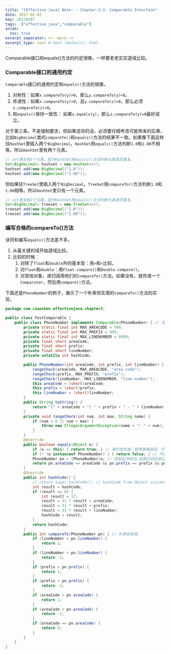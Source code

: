 ```yaml
---
title: "[Effective Java] Note: - Chapter-3-3: Comparable Interface"
date: 2017-02-07
key: 20170207
tags:  ["effective java","comparable"]
aside:
  toc: true
excerpt_separator: <!--more-->
excerpt_type: text # text (default), html
---
```

Comparable接口和equals()方法的约定很像，一样要老老实实逐域比较。
<!--more-->


### Comparable接口的通用约定
`Comparable`接口的通用约定和`equals()`方法的很像，
1. 对称性：如果`x.compareTo(y)>0`，那么`y.compareTo(y)<0`。
2. 传递性：如果`x.compareTo(y)>0`，且`y.compareTo(z)>0`，那么必须`x.compareTo(z)>0`。
3. 和`equals()`保持一致性： 如果`x.equals(y)`，那么`x.compareTo(y)=0`最好成立。

对于第三条，不是强制要求，但如果违背的话，必须要仔细考虑可能带来的后果，比如`BigDecimal`类的`compareTo()`和`equals()`方法的结果不一致。如果像下面这样往`HashSet`里插入两个`BigDecimal`。`HashSet`用`equals()`方法判断`1.0`和`1.00`不相等。所以`HashSet`里有两个元素。
```java
// set里会有2个元素。因为HashSet用equals()方法判断元素是否重复。
Set<BigDecimal> hashset = new HashSet<>();
hashset.add(new BigDecimal("1.0"));
hashset.add(new BigDecimal("1.00"));
```
但如果往`TreeSet`里插入两个`BigDecimal`。`TreeSet`用`compareTo()`方法判断`1.0`和`1.00`相等。所以`HashSet`里只有一个元素。
```java
// set里会有2个元素。因为HashSet用equals()方法判断元素是否重复。
Set<BigDecimal> treeset = new TreeSet<>();
treeset.add(new BigDecimal("1.0"));
treeset.add(new BigDecimal("1.00"));
```

### 编写合格的compareTo()方法
诀窍和编写`equals()`方法差不多，
1. 从最关键的域开始逐域比较。
2. 比较的时候：
    1. 对除了`float`和`double`外的基本型：用`>`和`<`比较。
    2. 对`float`和`double`：用`Float.compare()`和`Double.compare()`。
    3. 对其他对象，递归调用他们的`compareTo()`方法。如果没有，就传递一个`Comparator`，然后用`compare()`方法。

下面还是`PhoneNumber`的例子，展示了一个朴素但实用的`compareTo()`方法的实现，
```java
package com.ciaoshen.effectivejava.chapter3;

public class TestComparable {
    public class PhoneNumber implements Comparable<PhoneNumber> { // 实现了和自身类比较的Comparable接口
        private static final int MAX_AREACODE = 999;
        private static final int MAX_PREFIX = 999;
        private static final int MAX_LINENUMBER = 9999;
        private final short areaCode;
        private final short prefix;
        private final short lineNumber;
        private volatile int hashCode;

        public PhoneNumber(int areaCode, int prefix, int lineNumber) {
            rangeCheck(areaCode, MAX_AREACODE, "area code");
            rangeCheck(prefix, MAX_PREFIX, "prefix");
            rangeCheck(lineNumber, MAX_LINENUMBER, "line number");
            this.areaCode = (short)areaCode;
            this.prefix = (short)prefix;
            this.lineNumber = (short)lineNumber;
        }
        public String toString() {
            return "(" + areaCode + ") " + prefix + " - " + lineNumber;
        }
        private void rangeCheck(int num, int max, String name) {
            if (num < 0 || num > max) {
                throw new IllegalArgumentException(name + ": " + num);
            }
        }
        @Override
        public boolean equals(Object o) {
            if (o == this) { return true; } // 等价性检查。相等直接返回，不比较。
            if (! (o instanceof PhoneNumber) ) { return false; } // 不是PhoneNumber的直接返回false
            PhoneNumber pn = (PhoneNumber)o; // 转型必须成功,前面已经检查过了。
            return pn.areaCode == areaCode && pn.prefix == prefix && pn.lineNumber == lineNumber; // 逐个域进行比较。
        }
        @Override
        public int hashCode() {
            // return super.hashCode(); // hashCode from Object violates the general contract of hashCode
            int result = hashCode;
            if (result == 0) {
                int result = 17;
                result = 31 * result + areaCode;
                result = 31 * result + prefix;
                result = 31 * result + lineNumber;
                hashCode = result;
            }
            return hashCode;
        }
        public int compareTo(PhoneNumber pn) { // 朴素但有效。
            if (lineNumber > pn.lineNumber) {
                return 1;
            }
            if (lineNumber < pn.lineNumber) {
                return -1;
            }
            if (prefix > pn.prefix) {
                return 1;
            }
            if (prefix < pn.prefix) {
                return -1;
            }
            if (areaCode > pn.areaCode) {
                return 1;
            }
            if (areaCode < pn.areaCode) {
                return -1;
            }
            if (areaCode == pn.areaCode) {
                return 0;
            }
        }
    }
}
```
